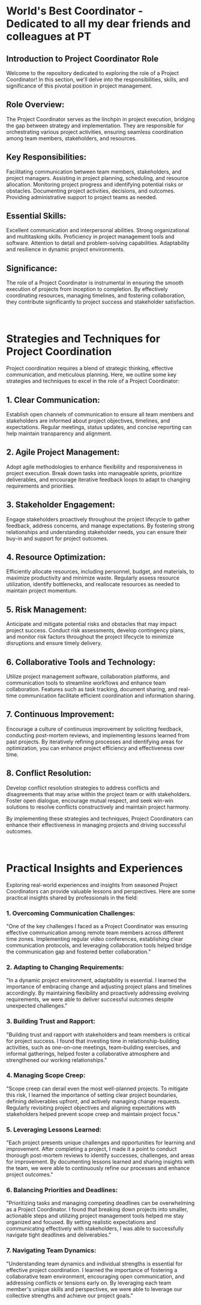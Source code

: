 # World's Best Coordinator - Dedicated to all my dear friends and colleagues at PT

## Introduction to Project Coordinator Role
Welcome to the repository dedicated to exploring the role of a Project Coordinator! In this section, we'll delve into the responsibilities, skills, and significance of this pivotal position in project management.

## Role Overview:
The Project Coordinator serves as the linchpin in project execution, bridging the gap between strategy and implementation. They are responsible for orchestrating various project activities, ensuring seamless coordination among team members, stakeholders, and resources.

## Key Responsibilities:
Facilitating communication between team members, stakeholders, and project managers.
Assisting in project planning, scheduling, and resource allocation.
Monitoring project progress and identifying potential risks or obstacles.
Documenting project activities, decisions, and outcomes.
Providing administrative support to project teams as needed.

## Essential Skills:
Excellent communication and interpersonal abilities.
Strong organizational and multitasking skills.
Proficiency in project management tools and software.
Attention to detail and problem-solving capabilities.
Adaptability and resilience in dynamic project environments.

## Significance:
The role of a Project Coordinator is instrumental in ensuring the smooth execution of projects from inception to completion. By effectively coordinating resources, managing timelines, and fostering collaboration, they contribute significantly to project success and stakeholder satisfaction.
<br><br><br>

# Strategies and Techniques for Project Coordination
Project coordination requires a blend of strategic thinking, effective communication, and meticulous planning. Here, we outline some key strategies and techniques to excel in the role of a Project Coordinator:

## 1. Clear Communication:
Establish open channels of communication to ensure all team members and stakeholders are informed about project objectives, timelines, and expectations. Regular meetings, status updates, and concise reporting can help maintain transparency and alignment.

## 2. Agile Project Management:
Adopt agile methodologies to enhance flexibility and responsiveness in project execution. Break down tasks into manageable sprints, prioritize deliverables, and encourage iterative feedback loops to adapt to changing requirements and priorities.

## 3. Stakeholder Engagement:
Engage stakeholders proactively throughout the project lifecycle to gather feedback, address concerns, and manage expectations. By fostering strong relationships and understanding stakeholder needs, you can ensure their buy-in and support for project outcomes.

## 4. Resource Optimization:
Efficiently allocate resources, including personnel, budget, and materials, to maximize productivity and minimize waste. Regularly assess resource utilization, identify bottlenecks, and reallocate resources as needed to maintain project momentum.

## 5. Risk Management:
Anticipate and mitigate potential risks and obstacles that may impact project success. Conduct risk assessments, develop contingency plans, and monitor risk factors throughout the project lifecycle to minimize disruptions and ensure timely delivery.

## 6. Collaborative Tools and Technology:
Utilize project management software, collaboration platforms, and communication tools to streamline workflows and enhance team collaboration. Features such as task tracking, document sharing, and real-time communication facilitate efficient coordination and information sharing.

## 7. Continuous Improvement:
Encourage a culture of continuous improvement by soliciting feedback, conducting post-mortem reviews, and implementing lessons learned from past projects. By iteratively refining processes and identifying areas for optimization, you can enhance project efficiency and effectiveness over time.

## 8. Conflict Resolution:
Develop conflict resolution strategies to address conflicts and disagreements that may arise within the project team or with stakeholders. Foster open dialogue, encourage mutual respect, and seek win-win solutions to resolve conflicts constructively and maintain project harmony.

By implementing these strategies and techniques, Project Coordinators can enhance their effectiveness in managing projects and driving successful outcomes.
<br><br><br>

# Practical Insights and Experiences
Exploring real-world experiences and insights from seasoned Project Coordinators can provide valuable lessons and perspectives. Here are some practical insights shared by professionals in the field:

### 1. Overcoming Communication Challenges:
"One of the key challenges I faced as a Project Coordinator was ensuring effective communication among remote team members across different time zones. Implementing regular video conferences, establishing clear communication protocols, and leveraging collaboration tools helped bridge the communication gap and fostered better collaboration."

### 2. Adapting to Changing Requirements:
"In a dynamic project environment, adaptability is essential. I learned the importance of embracing change and adjusting project plans and timelines accordingly. By maintaining flexibility and proactively addressing evolving requirements, we were able to deliver successful outcomes despite unexpected challenges."

### 3. Building Trust and Rapport:
"Building trust and rapport with stakeholders and team members is critical for project success. I found that investing time in relationship-building activities, such as one-on-one meetings, team-building exercises, and informal gatherings, helped foster a collaborative atmosphere and strengthened our working relationships."

### 4. Managing Scope Creep:
"Scope creep can derail even the most well-planned projects. To mitigate this risk, I learned the importance of setting clear project boundaries, defining deliverables upfront, and actively managing change requests. Regularly revisiting project objectives and aligning expectations with stakeholders helped prevent scope creep and maintain project focus."

### 5. Leveraging Lessons Learned:
"Each project presents unique challenges and opportunities for learning and improvement. After completing a project, I made it a point to conduct thorough post-mortem reviews to identify successes, challenges, and areas for improvement. By documenting lessons learned and sharing insights with the team, we were able to continuously refine our processes and enhance project outcomes."

### 6. Balancing Priorities and Deadlines:
"Prioritizing tasks and managing competing deadlines can be overwhelming as a Project Coordinator. I found that breaking down projects into smaller, actionable steps and utilizing project management tools helped me stay organized and focused. By setting realistic expectations and communicating effectively with stakeholders, I was able to successfully navigate tight deadlines and deliverables."

### 7. Navigating Team Dynamics:
"Understanding team dynamics and individual strengths is essential for effective project coordination. I learned the importance of fostering a collaborative team environment, encouraging open communication, and addressing conflicts or tensions early on. By leveraging each team member's unique skills and perspectives, we were able to leverage our collective strengths and achieve our project goals."